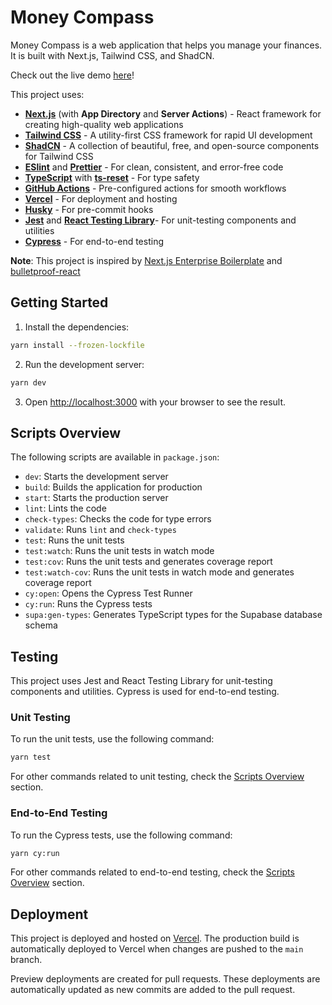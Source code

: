 # Money Compass

Money Compass is a web application that helps you manage your finances. It is built with Next.js, Tailwind CSS, and ShadCN.

Check out the live demo [here](https://money-compass-seven.vercel.app/)!

This project uses:

- **[Next.js](https://nextjs.org/)** (with **App Directory** and **Server Actions**) - React framework for creating high-quality web applications
- **[Tailwind CSS](https://tailwindcss.com/)** - A utility-first CSS framework for rapid UI development
- **[ShadCN](https://ui.shadcn.com/)** - A collection of beautiful, free, and open-source components for Tailwind CSS
- **[ESlint](https://eslint.org/)** and **[Prettier](https://prettier.io/)** - For clean, consistent, and error-free code
- **[TypeScript](https://www.typescriptlang.org/)** with **[ts-reset](https://github.com/total-typescript/ts-reset)** - For type safety
- **[GitHub Actions](https://github.com/features/actions)** - Pre-configured actions for smooth workflows
- **[Vercel](https://vercel.com/)** - For deployment and hosting
- **[Husky](https://typicode.github.io/husky/)** - For pre-commit hooks
- **[Jest](https://jestjs.io/)** and **[React Testing Library](https://testing-library.com/docs/react-testing-library/intro/)**- For unit-testing components and utilities
- **[Cypress](https://www.cypress.io/)** - For end-to-end testing

**Note**: This project is inspired by [Next.js Enterprise Boilerplate](https://github.com/Blazity/next-enterprise/tree/main) and [bulletproof-react](https://github.com/alan2207/bulletproof-react.)

## Getting Started

1. Install the dependencies:

```bash
yarn install --frozen-lockfile
```

2. Run the development server:

```bash
yarn dev
```

3. Open [http://localhost:3000](http://localhost:3000) with your browser to see the result.


## Scripts Overview

The following scripts are available in `package.json`:
- `dev`: Starts the development server
- `build`: Builds the application for production
- `start`: Starts the production server
- `lint`: Lints the code
- `check-types`: Checks the code for type errors
- `validate`: Runs `lint` and `check-types`
- `test`: Runs the unit tests
- `test:watch`: Runs the unit tests in watch mode
- `test:cov`: Runs the unit tests and generates coverage report
- `test:watch-cov`: Runs the unit tests in watch mode and generates coverage report
- `cy:open`: Opens the Cypress Test Runner
- `cy:run`: Runs the Cypress tests
- `supa:gen-types`: Generates TypeScript types for the Supabase database schema

## Testing

This project uses Jest and React Testing Library for unit-testing components and utilities. Cypress is used for end-to-end testing.

### Unit Testing

To run the unit tests, use the following command:

```bash
yarn test
```

For other commands related to unit testing, check the [Scripts Overview](#scripts-overview) section.


### End-to-End Testing

To run the Cypress tests, use the following command:

```bash
yarn cy:run
```

For other commands related to end-to-end testing, check the [Scripts Overview](#scripts-overview) section.

## Deployment

This project is deployed and hosted on [Vercel](https://vercel.com/). The production build is automatically deployed to Vercel when changes are pushed to the `main` branch.

Preview deployments are created for pull requests. These deployments are automatically updated as new commits are added to the pull request.

